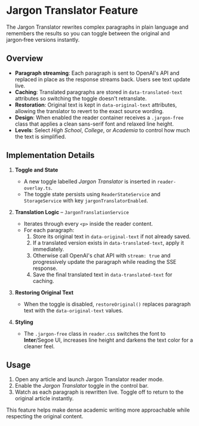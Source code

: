 # Jargon Translator Feature

The Jargon Translator rewrites complex paragraphs in plain language and remembers the results so you can toggle between the original and jargon‑free versions instantly.

## Overview

- **Paragraph streaming**: Each paragraph is sent to OpenAI's API and replaced in place as the response streams back. Users see text update live.
- **Caching**: Translated paragraphs are stored in `data-translated-text` attributes so switching the toggle doesn't retranslate.
- **Restoration**: Original text is kept in `data-original-text` attributes, allowing the translator to revert to the exact source wording.
- **Design**: When enabled the reader container receives a `.jargon-free` class that applies a clean sans-serif font and relaxed line height.
- **Levels**: Select *High School*, *College*, or *Academia* to control how much the text is simplified.

## Implementation Details

1. **Toggle and State**
   - A new toggle labelled *Jargon Translator* is inserted in `reader-overlay.ts`.
   - The toggle state persists using `ReaderStateService` and `StorageService` with key `jargonTranslatorEnabled`.

2. **Translation Logic** – `JargonTranslationService`
   - Iterates through every `<p>` inside the reader content.
   - For each paragraph:
     1. Store its original text in `data-original-text` if not already saved.
     2. If a translated version exists in `data-translated-text`, apply it immediately.
     3. Otherwise call OpenAI's chat API with `stream: true` and progressively update the paragraph while reading the SSE response.
     4. Save the final translated text in `data-translated-text` for caching.

3. **Restoring Original Text**
   - When the toggle is disabled, `restoreOriginal()` replaces paragraph text with the `data-original-text` values.

4. **Styling**
   - The `.jargon-free` class in `reader.css` switches the font to **Inter**/Segoe UI, increases line height and darkens the text color for a cleaner feel.

## Usage

1. Open any article and launch Jargon Translator reader mode.
2. Enable the *Jargon Translator* toggle in the control bar.
3. Watch as each paragraph is rewritten live. Toggle off to return to the original article instantly.

This feature helps make dense academic writing more approachable while respecting the original content.
